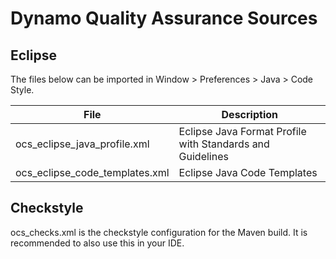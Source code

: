 # Dynamo Quality Assurance Sources
## Eclipse
The files below can be imported in Window > Preferences > Java > Code Style.

| File                           | Description                                               |
| ---                            | ---                                                       |
| ocs_eclipse_java_profile.xml   | Eclipse Java Format Profile with Standards and Guidelines |
| ocs_eclipse_code_templates.xml | Eclipse Java Code Templates                               |

## Checkstyle
ocs_checks.xml is the checkstyle configuration for the Maven build. It is recommended to also use this in your IDE.
